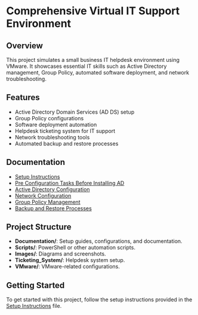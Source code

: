 # Comprehensive Virtual IT Support Environment

## Overview
This project simulates a small business IT helpdesk environment using VMware. It showcases essential IT skills such as Active Directory management, Group Policy, automated software deployment, and network troubleshooting.

## Features
- Active Directory Domain Services (AD DS) setup
- Group Policy configurations
- Software deployment automation
- Helpdesk ticketing system for IT support
- Network troubleshooting tools
- Automated backup and restore processes

## Documentation
- [Setup Instructions](./Documentation/Setup_Instructions.md)
- [Pre Configuration Tasks Before Installing AD](./Documentation/Pre-Configuration_Tasks_Before_Installing_AD.md)
- [Active Directory Configuration](./Documentation/AD_Configuration.md)
- [Network Configuration](./Documentation/Network_Configuration.md)
- [Group Policy Management](./Documentation/Group_Policy_Management.md)
- [Backup and Restore Processes](./Documentation/Backup_Restore.md)

## Project Structure
- **Documentation/**: Setup guides, configurations, and documentation.
- **Scripts/**: PowerShell or other automation scripts.
- **Images/**: Diagrams and screenshots.
- **Ticketing_System/**: Helpdesk system setup.
- **VMware/**: VMware-related configurations.

## Getting Started
To get started with this project, follow the setup instructions provided in the [Setup Instructions](./Documentation/Setup_Instructions.md) file.

